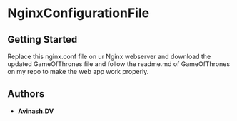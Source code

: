 # NginxConfigurationFile

## Getting Started
Replace this nginx.conf file on ur Nginx webserver and download the updated GameOfThrones file and follow the readme.md of GameOfThrones on my repo to make the web app work properly.


## Authors

* **Avinash.DV** 